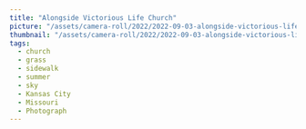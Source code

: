 ```yaml
---
title: "Alongside Victorious Life Church"
picture: "/assets/camera-roll/2022/2022-09-03-alongside-victorious-life-church/20220903_174016326_iOS.jpg"
thumbnail: "/assets/camera-roll/2022/2022-09-03-alongside-victorious-life-church/20220903_174016326_iOS-thumbnail.jpg"
tags:
  - church
  - grass
  - sidewalk
  - summer
  - sky
  - Kansas City
  - Missouri
  - Photograph
---
```

